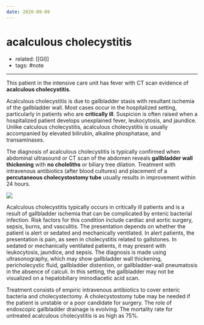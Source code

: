 ```yaml
---
date: 2020-09-09
---
```


# acalculous cholecystitis

- related: [[GI]]
- tags: #note
---

This patient in the intensive care unit has fever with CT scan evidence of **acalculous cholecystitis**.

Acalculous cholecystitis is due to gallbladder stasis with resultant ischemia of the gallbladder wall.  Most cases occur in the hospitalized setting, particularly in patients who are **critically ill**.  Suspicion is often raised when a hospitalized patient develops unexplained fever, leukocytosis, and jaundice.  Unlike calculous cholecystitis, acalculous cholecystitis is usually accompanied by elevated bilirubin, alkaline phosphatase, and transaminases.

The diagnosis of acalculous cholecystitis is typically confirmed when abdominal ultrasound or CT scan of the abdomen reveals **gallbladder wall thickening** with **no choleliths** or biliary tree dilation.  Treatment with intravenous antibiotics (after blood cultures) and placement of a **percutaneous cholecystostomy tube** usually results in improvement within 24 hours.

![](https://photos.thisispiggy.com/file/wikiFiles/20200909203144_11.png)

Acalculous cholecystitis typically occurs in critically ill patients and is a result of gallbladder ischemia that can be complicated by enteric bacterial infection. Risk factors for this condition include cardiac and aortic surgery, sepsis, burns, and vasculitis. The presentation depends on whether the patient is alert or sedated and mechanically ventilated. In alert patients, the presentation is pain, as seen in cholecystitis related to gallstones. In sedated or mechanically ventilated patients, it may present with leukocytosis, jaundice, and sepsis. The diagnosis is made using ultrasonography, which may show gallbladder wall thickening, pericholecystic fluid, gallbladder distention, or gallbladder-wall pneumatosis in the absence of calculi. In this setting, the gallbladder may not be visualized on a hepatobiliary iminodiacetic acid scan.

Treatment consists of empiric intravenous antibiotics to cover enteric bacteria and cholecystectomy. A cholecystostomy tube may be needed if the patient is unstable or a poor candidate for surgery. The role of endoscopic gallbladder drainage is evolving. The mortality rate for untreated acalculous cholecystitis is as high as 75%.
